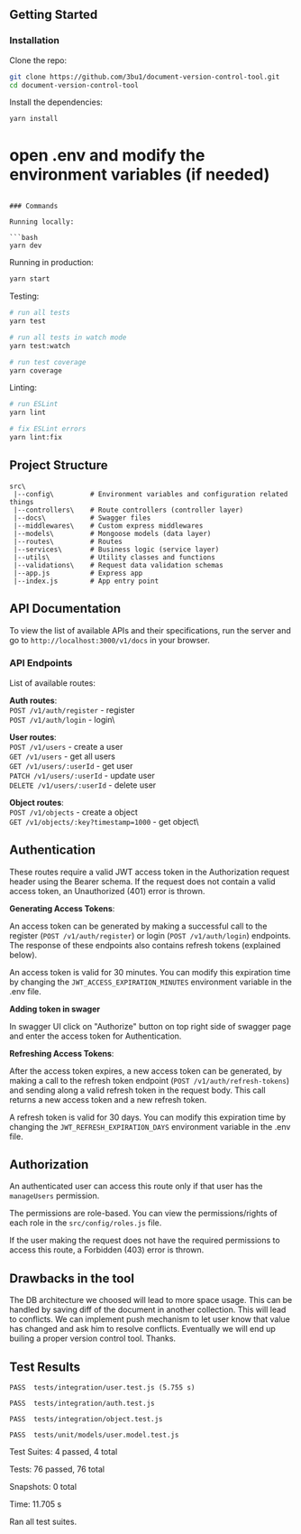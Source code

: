## Getting Started

### Installation

Clone the repo:

```bash
git clone https://github.com/3bu1/document-version-control-tool.git
cd document-version-control-tool
```

Install the dependencies:

```bash
yarn install
```

# open .env and modify the environment variables (if needed)
```

### Commands

Running locally:

```bash
yarn dev
```

Running in production:

```bash
yarn start
```

Testing:

```bash
# run all tests
yarn test

# run all tests in watch mode
yarn test:watch

# run test coverage
yarn coverage
```

Linting:

```bash
# run ESLint
yarn lint

# fix ESLint errors
yarn lint:fix

```

## Project Structure

```
src\
 |--config\         # Environment variables and configuration related things
 |--controllers\    # Route controllers (controller layer)
 |--docs\           # Swagger files
 |--middlewares\    # Custom express middlewares
 |--models\         # Mongoose models (data layer)
 |--routes\         # Routes
 |--services\       # Business logic (service layer)
 |--utils\          # Utility classes and functions
 |--validations\    # Request data validation schemas
 |--app.js          # Express app
 |--index.js        # App entry point
```

## API Documentation

To view the list of available APIs and their specifications, run the server and go to `http://localhost:3000/v1/docs` in your browser.

### API Endpoints

List of available routes:

**Auth routes**:\
`POST /v1/auth/register` - register\
`POST /v1/auth/login` - login\

**User routes**:\
`POST /v1/users` - create a user\
`GET /v1/users` - get all users\
`GET /v1/users/:userId` - get user\
`PATCH /v1/users/:userId` - update user\
`DELETE /v1/users/:userId` - delete user

**Object routes**:\
`POST /v1/objects` - create a object\
`GET /v1/objects/:key?timestamp=1000` - get object\


## Authentication

These routes require a valid JWT access token in the Authorization request header using the Bearer schema. If the request does not contain a valid access token, an Unauthorized (401) error is thrown.

**Generating Access Tokens**:

An access token can be generated by making a successful call to the register (`POST /v1/auth/register`) or login (`POST /v1/auth/login`) endpoints. The response of these endpoints also contains refresh tokens (explained below).

An access token is valid for 30 minutes. You can modify this expiration time by changing the `JWT_ACCESS_EXPIRATION_MINUTES` environment variable in the .env file.

**Adding token in swager**

In swagger UI click on "Authorize" button on top right side of swagger page and enter the access token for Authentication. 

**Refreshing Access Tokens**:

After the access token expires, a new access token can be generated, by making a call to the refresh token endpoint (`POST /v1/auth/refresh-tokens`) and sending along a valid refresh token in the request body. This call returns a new access token and a new refresh token.

A refresh token is valid for 30 days. You can modify this expiration time by changing the `JWT_REFRESH_EXPIRATION_DAYS` environment variable in the .env file.

## Authorization

An authenticated user can access this route only if that user has the `manageUsers` permission.

The permissions are role-based. You can view the permissions/rights of each role in the `src/config/roles.js` file.

If the user making the request does not have the required permissions to access this route, a Forbidden (403) error is thrown.

## Drawbacks in the tool

The DB architecture we choosed will lead to more space usage. This can be handled by saving diff of the document in another collection. 
This will lead to conflicts. We can implement push mechanism to let user know that value has changed and ask him to resolve conflicts. Eventually we will end up builing a proper version control tool. Thanks.

## Test Results
 ```
 PASS  tests/integration/user.test.js (5.755 s)
 
 PASS  tests/integration/auth.test.js
 
 PASS  tests/integration/object.test.js
 
 PASS  tests/unit/models/user.model.test.js
```

Test Suites: 4 passed, 4 total

Tests:       76 passed, 76 total

Snapshots:   0 total

Time:        11.705 s

Ran all test suites.
